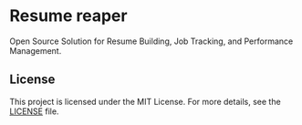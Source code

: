 # Resume reaper

Open Source Solution for Resume Building, Job Tracking, and Performance Management.

## License

This project is licensed under the MIT License. For more details, see the [LICENSE](LICENSE) file.
